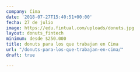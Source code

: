 ```yaml
---
company: Cima
date: '2018-07-27T15:40:51+00:00'
fecha: 27 de julio
image: https://edu.fintual.com/uploads/donuts.jpg
layout: donuts_fintech
minimum: desde $250.000
title: donuts para los que trabajan en Cima
url: "/donuts-para-los-que-trabajan-en-cima/"
draft: true

---
```

